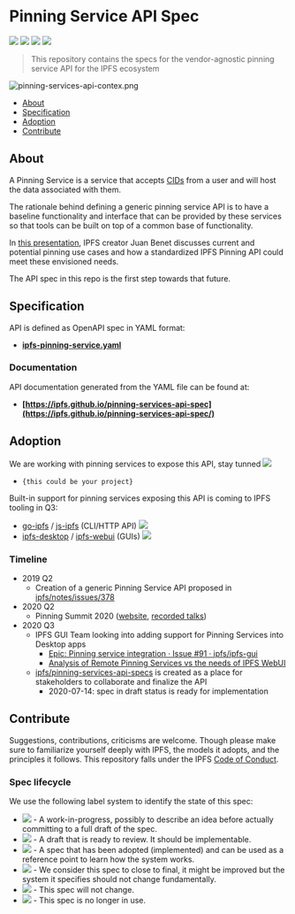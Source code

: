 # Pinning Service API Spec

[![](https://img.shields.io/badge/made%20by-Protocol%20Labs-blue.svg?style=flat-square)](http://protocol.ai)
[![](https://img.shields.io/badge/project-IPFS-blue.svg?style=flat-square)](https://ipfs.io/)
[![](https://github.com/ipfs/pinning-services-api-spec/workflows/Lint/badge.svg?branch=master)](https://github.com/ipfs/pinning-services-api-spec/actions?query=workflow%3ALint+branch%3Amaster)
[![](https://img.shields.io/badge/status-draft-yellow.svg?style=flat-square)](https://github.com/ipfs/specs/#understanding-the-meaning-of-the-spec-badges-and-their-lifecycle)

> This repository contains the specs for the vendor-agnostic pinning service API for the IPFS ecosystem

![pinning-services-api-contex.png](https://bafkreibw7a6pq7zq4ljtpwdegzr5bru653q6uevzvq65pq6pqrjorxpkli.ipfs.dweb.link/?filename=pinning-services-api-contex.png)

- [About](#about)
- [Specification](#specification)
- [Adoption](#adoption)
- [Contribute](#contribute)

## About

A Pinning Service is a service that accepts [CIDs](https://github.com/ipld/cid/) from a user and will host the data associated with them.

The rationale behind defining a generic pinning service API is to have a baseline functionality and interface that can be provided by these services so that tools can be built on top of a common base of functionality. 

In [this presentation](https://youtu.be/Pcv8Bt4HMVU), IPFS creator Juan Benet discusses current and potential pinning use cases and how a standardized IPFS Pinning API could meet these envisioned needs. 

The API spec in this repo is the first step towards that future.

## Specification 

API is defined as OpenAPI spec in YAML format:

* **[ipfs-pinning-service.yaml](./ipfs-pinning-service.yaml)**


### Documentation

API documentation generated from the YAML file can be found at:

- **[https://ipfs.github.io/pinning-services-api-spec](https://ipfs.github.io/pinning-services-api-spec/)**

## Adoption

We are working with pinning services to expose this API, stay tunned  ![](https://img.shields.io/badge/status-wip-orange.svg?style=flat-square)
  - `{this could be your project}`

Built-in support for pinning services exposing this API is coming to IPFS tooling in Q3: 
  - [go-ipfs](https://github.com/ipfs/go-ipfs) / [js-ipfs](https://github.com/ipfs/js-ipfs) (CLI/HTTP API)  ![](https://img.shields.io/badge/status-wip-orange.svg?style=flat-square)
  - [ipfs-desktop](https://github.com/ipfs-shipyard/ipfs-desktop) / [ipfs-webui](https://github.com/ipfs-shipyard/ipfs-webui) (GUIs) ![](https://img.shields.io/badge/status-wip-orange.svg?style=flat-square)


### Timeline

- 2019 Q2 
  - Creation of a generic Pinning Service API proposed in [ipfs/notes/issues/378](https://github.com/ipfs/notes/issues/378)
- 2020 Q2
  - Pinning Summit 2020 ([website](https://ipfspinningsummit.com/), [recorded talks](https://www.youtube.com/watch?v=rYD2lfuatJM&list=PLuhRWgmPaHtTvsxuZ9T-tMlu_v0lja6v5))
- 2020 Q3
  - IPFS GUI Team looking into adding support for Pinning Services into Desktop apps
    - [Epic: Pinning service integration · Issue #91 · ipfs/ipfs-gui](https://github.com/ipfs/ipfs-gui/issues/91)
    - [Analysis of Remote Pinning Services vs the needs of IPFS WebUI](https://docs.google.com/document/d/1f0R7woLtW_YTv9P9IOrUNK6QafgctJ7qTggEUdepD_c/)
  - [ipfs/pinning-services-api-specs](https://github.com/ipfs/pinning-services-api-specs) is created as a place for stakeholders to collaborate and finalize the API
    - 2020-07-14: spec in draft status is ready for implementation


## Contribute

Suggestions, contributions, criticisms are welcome. Though please make sure to familiarize yourself deeply with IPFS, the models it adopts, and the principles it follows.
This repository falls under the IPFS [Code of Conduct](https://github.com/ipfs/community/blob/master/code-of-conduct.md).

### Spec lifecycle

We use the following label system to identify the state of this spec:

- ![](https://img.shields.io/badge/status-wip-orange.svg?style=flat-square) - A work-in-progress, possibly to describe an idea before actually committing to a full draft of the spec.
- ![](https://img.shields.io/badge/status-draft-yellow.svg?style=flat-square) - A draft that is ready to review. It should be implementable.
- ![](https://img.shields.io/badge/status-reliable-green.svg?style=flat-square) - A spec that has been adopted (implemented) and can be used as a reference point to learn how the system works.
- ![](https://img.shields.io/badge/status-stable-brightgreen.svg?style=flat-square) - We consider this spec to close to final, it might be improved but the system it specifies should not change fundamentally.
- ![](https://img.shields.io/badge/status-permanent-blue.svg?style=flat-square) - This spec will not change.
- ![](https://img.shields.io/badge/status-deprecated-red.svg?style=flat-square) - This spec is no longer in use.
